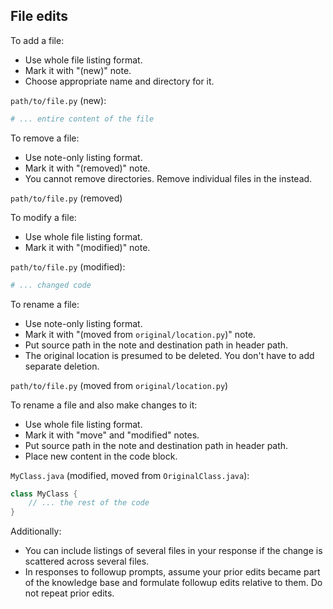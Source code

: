 ## File edits

To add a file:

- Use whole file listing format.
- Mark it with "(new)" note.
- Choose appropriate name and directory for it.

`path/to/file.py` (new):

```python
# ... entire content of the file
```

To remove a file:

- Use note-only listing format.
- Mark it with "(removed)" note.
- You cannot remove directories. Remove individual files in the instead.

`path/to/file.py` (removed)

To modify a file:

- Use whole file listing format.
- Mark it with "(modified)" note.

`path/to/file.py` (modified):

```python
# ... changed code
```

To rename a file:

- Use note-only listing format.
- Mark it with "(moved from `original/location.py`)" note.
- Put source path in the note and destination path in header path.
- The original location is presumed to be deleted. You don't have to add separate deletion.

`path/to/file.py` (moved from `original/location.py`)

To rename a file and also make changes to it:

- Use whole file listing format.
- Mark it with "move" and "modified" notes.
- Put source path in the note and destination path in header path.
- Place new content in the code block.

`MyClass.java` (modified, moved from `OriginalClass.java`):

```java
class MyClass {
    // ... the rest of the code
}
```

Additionally:

- You can include listings of several files in your response if the change is scattered across several files.
- In responses to followup prompts, assume your prior edits became part of the knowledge base and formulate followup edits relative to them. Do not repeat prior edits.

